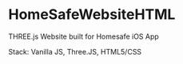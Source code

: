 # HomeSafeWebsiteHTML
THREE.js Website built for Homesafe iOS App

Stack: Vanilla JS, Three.JS, HTML5/CSS
